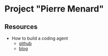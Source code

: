 # Project "Pierre Menard"

## Resources

- How to build a coding agent
    - [github](https://github.com/ghuntley/how-to-build-a-coding-agent)
    - [blog](https://ghuntley.com/agent/)
